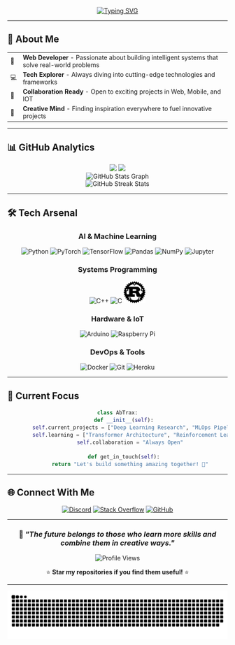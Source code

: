 



<div align="center">
  
  [![Typing SVG](https://readme-typing-svg.herokuapp.com?font=Fira+Code&weight=600&size=24&pause=1000&color=36BCF7&center=true&vCenter=true&width=600&lines=Machine+Learning+Engineer;AI+Enthusiast;Full+Stack+Developer;Open+Source+Contributor)](https://git.io/typing-svg)
  
</div>

---

## 🚀 About Me

<div align="center">
  <table>
    <tr>
      <td>🤖</td>
      <td><strong>Web Developer</strong> - Passionate about building intelligent systems that solve real-world problems</td>
    </tr>
    <tr>
      <td>💻</td>
      <td><strong>Tech Explorer</strong> - Always diving into cutting-edge technologies and frameworks</td>
    </tr>
    <tr>
      <td>🤝</td>
      <td><strong>Collaboration Ready</strong> - Open to exciting projects in Web, Mobile, and IOT</td>
    </tr>
    <tr>
      <td>🌟</td>
      <td><strong>Creative Mind</strong> - Finding inspiration everywhere to fuel innovative projects</td>
    </tr>
  </table>
</div>

---

## 📊 GitHub Analytics

<div align="center">
  <img height="180em" src="https://github-readme-stats.vercel.app/api?username=AbTrax&show_icons=true&theme=tokyonight&include_all_commits=true&count_private=true"/>
  <img height="180em" src="https://github-readme-stats.vercel.app/api/top-langs/?username=AbTrax&layout=compact&langs_count=8&theme=tokyonight"/>
</div>

<div align="center">
  <img src="http://github-profile-summary-cards.vercel.app/api/cards/profile-details?username=AbTrax&theme=tokyonight" alt="GitHub Stats Graph"/>
</div>

<div align="center">
  <img src="https://github-readme-streak-stats.herokuapp.com/?user=AbTrax&theme=tokyonight" alt="GitHub Streak Stats"/>
</div>

---

## 🛠️ Tech Arsenal

<div align="center">

### **AI & Machine Learning**
<img src="https://cdn.jsdelivr.net/gh/devicons/devicon/icons/python/python-original.svg" height="50" alt="Python" title="Python"/>
<img src="https://cdn.jsdelivr.net/gh/devicons/devicon/icons/pytorch/pytorch-original.svg" height="50" alt="PyTorch" title="PyTorch"/>
<img src="https://cdn.jsdelivr.net/gh/devicons/devicon/icons/tensorflow/tensorflow-original.svg" height="50" alt="TensorFlow" title="TensorFlow"/>
<img src="https://cdn.jsdelivr.net/gh/devicons/devicon/icons/pandas/pandas-original.svg" height="50" alt="Pandas" title="Pandas"/>
<img src="https://cdn.jsdelivr.net/gh/devicons/devicon/icons/numpy/numpy-original.svg" height="50" alt="NumPy" title="NumPy"/>
<img src="https://cdn.jsdelivr.net/gh/devicons/devicon/icons/jupyter/jupyter-original-wordmark.svg" height="50" alt="Jupyter" title="Jupyter"/>

### **Systems Programming**
<img src="https://cdn.jsdelivr.net/gh/devicons/devicon/icons/cplusplus/cplusplus-plain.svg" height="50" alt="C++" title="C++"/>
<img src="https://cdn.jsdelivr.net/gh/devicons/devicon/icons/c/c-plain.svg" height="50" alt="C" title="C"/>
<img src="https://raw.githubusercontent.com/devicons/devicon/v2.16.0/icons/rust/rust-original.svg" height="50" alt="Rust" title="Rust"/>

### **Hardware & IoT**
<img src="https://cdn.jsdelivr.net/gh/devicons/devicon/icons/arduino/arduino-original-wordmark.svg" height="50" alt="Arduino" title="Arduino"/>
<img src="https://cdn.jsdelivr.net/gh/devicons/devicon/icons/raspberrypi/raspberrypi-original.svg" height="50" alt="Raspberry Pi" title="Raspberry Pi"/>

### **DevOps & Tools**
<img src="https://cdn.jsdelivr.net/gh/devicons/devicon/icons/docker/docker-plain-wordmark.svg" height="50" alt="Docker" title="Docker"/>
<img src="https://cdn.jsdelivr.net/gh/devicons/devicon/icons/git/git-plain.svg" height="50" alt="Git" title="Git"/>
<img src="https://cdn.jsdelivr.net/gh/devicons/devicon/icons/heroku/heroku-plain.svg" height="50" alt="Heroku" title="Heroku"/>

</div>

---

## 🎯 Current Focus

<div align="center">
  
  ```python
  class AbTrax:
      def __init__(self):
          self.current_projects = ["Deep Learning Research", "MLOps Pipeline", "Open Source Contributions"]
          self.learning = ["Transformer Architecture", "Reinforcement Learning", "Edge AI"]
          self.collaboration = "Always Open"
      
      def get_in_touch(self):
          return "Let's build something amazing together! 🚀"
  ```

</div>

---

## 🌐 Connect With Me

<div align="center">
  
  [![Discord](https://img.shields.io/badge/Discord-7289DA?style=for-the-badge&logo=discord&logoColor=white)](https://discord.com/users/1077472454563332157)
  [![Stack Overflow](https://img.shields.io/badge/Stack_Overflow-FE7A16?style=for-the-badge&logo=stack-overflow&logoColor=white)](https://stackoverflow.com/users/19914762/abtrax)
  [![GitHub](https://img.shields.io/badge/GitHub-100000?style=for-the-badge&logo=github&logoColor=white)](https://github.com/AbTrax)
  
</div>

---

<div align="center">
  
  ### 💭 *"The future belongs to those who learn more skills and combine them in creative ways."* 
  
  <img src="https://komarev.com/ghpvc/?username=AbTrax&label=Profile%20Views&color=0e75b6&style=flat" alt="Profile Views" />
  
  ⭐ **Star my repositories if you find them useful!** ⭐
  
</div>

---

<div align="center">
  <img src="https://raw.githubusercontent.com/platane/snk/output/github-contribution-grid-snake-dark.svg" alt="Snake animation" />
</div>

